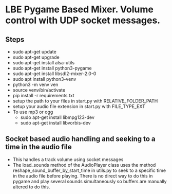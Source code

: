 # LBE Pygame Based Mixer. Volume control with UDP socket messages.

## Steps

- sudo apt-get update
- sudo apt-get upgrade
- sudo apt-get install alsa-utils
- sudo apt-get install python3-pygame
- sudo apt-get install libsdl2-mixer-2.0-0
- sudo apt install python3-venv
- python3 -m venv ven
- source venv/bin/activate
- pip install -r requirements.txt
- setup the path to your files in start.py with RELATIVE_FOLDER_PATH
- setup your audio file extension in start.py with FILE_TYPE_EXT
- To use mp3 or ogg
  - sudo apt-get install libmpg123-dev
  - sudo apt-get install libvorbis-dev

## Socket based audio handling and seeking to a time in the audio file

- This handles a track volume using socket messages
- The load_sounds method of the AudioPlayer class uses the method reshape_sound_buffer_by_start_time in utils.py to seek to a specific time in the audio file before playing. There is no direct way to do this in pygame and play several sounds simultaneously so buffers are manually altered to do this.
